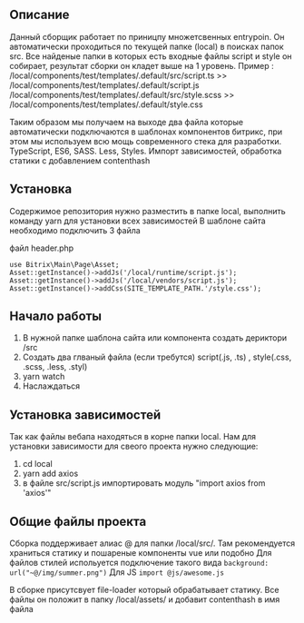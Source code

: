 
## Описание
Данный сборщик работает по приницпу множетсвенных  entrypoin. Он автоматически проходиться по текущей папке (local)
в поисках папок src. Все найденые папки в которых есть входные файлы script и style он собирает, результат сборки 
он кладет выше на 1 уровень. Пример : 
/local/components/test/templates/.default/src/script.ts >> /local/components/test/templates/.default/script.js
/local/components/test/templates/.default/src/style.scss >> /local/components/test/templates/.default/style.css

Таким образом мы получаем на выходе два файла которые автоматически подключаются в шаблонах компонентов битрикс,
при этом мы используем всю мощь современного стека для разработки. TypeScript, ES6, SASS. Less, Styles. 
Импорт зависимостей, обработка статики с добавлением contenthash

## Установка
Содержимое репозитория нужно разместить в папке local, выполнить команду yarn для установки всех зависимостей
В шаблоне сайта необходимо подключить 3 файла

файл header.php
```
use Bitrix\Main\Page\Asset;
Asset::getInstance()->addJs('/local/runtime/script.js');
Asset::getInstance()->addJs('/local/vendors/script.js');
Asset::getInstance()->addCss(SITE_TEMPLATE_PATH.'/style.css');
```

## Начало работы

1. В нужной папке шаблона сайта или компонента создать дериктори /src 
2. Создать два глваный файла (если требутся) script(.js, .ts) , style(.css, .scss, .less, .styl)
3. yarn watch
4. Наслаждаться

## Установка зависимостей

Так как файлы вебапа находяться в корне папки local. Нам для установки зависимости для свеого проекта нужно следующие: 
1. cd local
2. yarn add axios
3. в файле src/script.js импортировать модуль "import axios from 'axios'"


## Общие файлы проекта
Сборка поддерживает алиас @ для папки /local/src/. Там рекомендуется храниться статику и пошареные компоненты vue или подобно
Для файлов стилей испольуется подключение такого вида `background: url("~@/img/summer.png")`
Для JS `import @js/awesome.js`

В сборке присутсвует file-loader который обрабатывает статику. Все файлы он положит в папку /local/assets/ и добавит contenthash в имя файла

